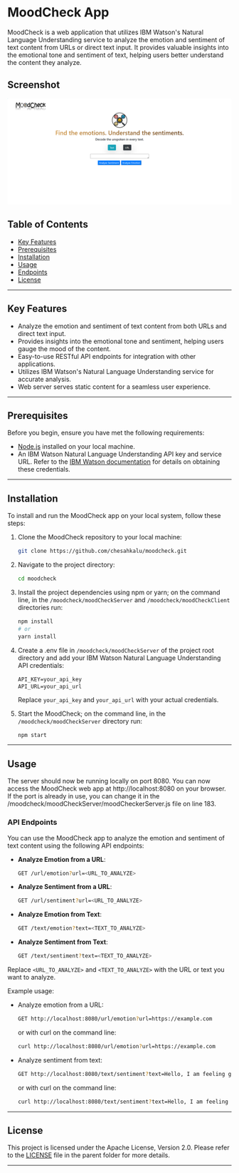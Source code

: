 # MoodCheck App

MoodCheck is a web application that utilizes IBM Watson's Natural Language Understanding service to analyze the emotion and sentiment of text content from URLs or direct text input. It provides valuable insights into the emotional tone and sentiment of text, helping users better understand the content they analyze.

## Screenshot

![MoodCheck webpage](./moodCheckClient/public/screenshot.png)

## Table of Contents

- [Key Features](#key-features)
- [Prerequisites](#prerequisites)
- [Installation](#installation)
- [Usage](#usage)
- [Endpoints](#endpoints)
- [License](#license)

---

## Key Features

- Analyze the emotion and sentiment of text content from both URLs and direct text input.
- Provides insights into the emotional tone and sentiment, helping users gauge the mood of the content.
- Easy-to-use RESTful API endpoints for integration with other applications.
- Utilizes IBM Watson's Natural Language Understanding service for accurate analysis.
- Web server serves static content for a seamless user experience.

---

## Prerequisites

Before you begin, ensure you have met the following requirements:

- [Node.js](https://nodejs.org/) installed on your local machine.
- An IBM Watson Natural Language Understanding API key and service URL. Refer to the [IBM Watson documentation](https://cloud.ibm.com/apidocs/natural-language-understanding?code=node#features-examples) for details on obtaining these credentials.

---

## Installation

To install and run the MoodCheck app on your local system, follow these steps:

1. Clone the MoodCheck repository to your local machine:

    ```bash
    git clone https://github.com/chesahkalu/moodcheck.git
    ```

2. Navigate to the project directory:

    ```bash
    cd moodcheck
    ```

3. Install the project dependencies using npm or yarn; on the command line, in the `/moodcheck/moodCheckServer` and `/moodcheck/moodCheckClient` directories run:

    ```bash
    npm install
    # or
    yarn install
    ```

4. Create a .env file in `/moodcheck/moodCheckServer` of the project root directory and add your IBM Watson Natural Language Understanding API credentials:

    ```env
    API_KEY=your_api_key
    API_URL=your_api_url
    ```

    Replace `your_api_key` and `your_api_url` with your actual credentials.

5. Start the MoodCheck; on the command line, in the `/moodcheck/moodCheckServer` directory run:

    ```bash
    npm start
    ```


---

## Usage

The server should now be running locally on port 8080. You can now access the MoodCheck web app at http://localhost:8080 on your browser.
If the port is already in use, you can change it in the /moodcheck/moodCheckServer/moodCheckerServer.js file on line 183.

### API Endpoints

You can use the MoodCheck app to analyze the emotion and sentiment of text content using the following API endpoints:

- **Analyze Emotion from a URL**:

    ```bash
    GET /url/emotion?url=<URL_TO_ANALYZE>
    ```

- **Analyze Sentiment from a URL**:

    ```bash
    GET /url/sentiment?url=<URL_TO_ANALYZE>
    ```

- **Analyze Emotion from Text**:

    ```bash
    GET /text/emotion?text=<TEXT_TO_ANALYZE>
    ```

- **Analyze Sentiment from Text**:

    ```bash
    GET /text/sentiment?text=<TEXT_TO_ANALYZE>
    ```

Replace `<URL_TO_ANALYZE>` and `<TEXT_TO_ANALYZE>` with the URL or text you want to analyze.

Example usage:

- Analyze emotion from a URL:

    ```bash
    GET http://localhost:8080/url/emotion?url=https://example.com
    ```

    or with curl on the command line:

    ```bash
    curl http://localhost:8080/url/emotion?url=https://example.com
    ```

- Analyze sentiment from text:

    ```bash
    GET http://localhost:8080/text/sentiment?text=Hello, I am feeling great today!
    ```

    or with curl on the command line:

    ```bash
    curl http://localhost:8080/text/sentiment?text=Hello, I am feeling great today!
    ```

    
---

## License

This project is licensed under the Apache License, Version 2.0. Please refer to the [LICENSE](./LICENSE) file in the parent folder for more details.

---
